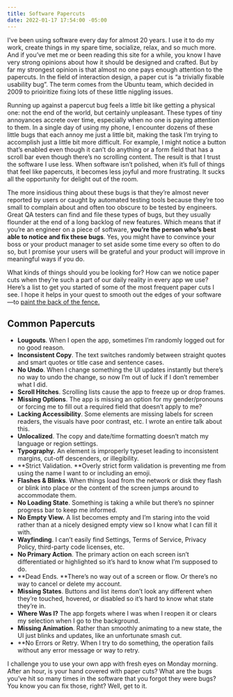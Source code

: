 ```yaml
---
title: Software Papercuts
date: 2022-01-17 17:54:00 -05:00
---
```


I’ve been using software every day for almost 20 years. I use it to do my work, create things in my spare time, socialize, relax, and so much more. And if you’ve met me or been reading this site for a while, you know I have very strong opinions about how it should be designed and crafted. But by far my strongest opinion is that almost no one pays enough attention to the papercuts. In the field of interaction design, a paper cut is “a trivially fixable usability bug”. The term comes from the Ubuntu team, which decided in 2009 to prioiritize fixing lots of these little niggling issues. 

Running up against a papercut bug feels a little bit like getting a physical one: not the end of the world, but certainly unpleasant. These types of tiny annoyances accrete over time, especially when no one is paying attention to them. In a single day of using my phone, I encounter dozens of these little bugs that each annoy me just a little bit, making the task I’m trying to accomplish just a little bit more difficult.  For example, I might notice a button that’s enabled even though it can’t do anything or a form field that has a scroll bar even though there’s no scrolling content. The result is that I trust the software I use less. When software isn’t polished, when it’s full of things that feel like papercuts, it becomes less joyful and more frustrating. It sucks all the opportunity for delight out of the room.

The more insidious thing about these bugs is that they’re almost never reported by users or caught by automated testing tools because they’re too small to complain about and often too obscure to be tested by engineers. Great QA testers can find and file these types of bugs, but they usually flounder at the end of a long backlog of new features. Which means that if you’re an engineer on a piece of software, **you’re the person who’s best able to notice and fix these bugs**. Yes, you might have to convince your boss or your product manager to set aside some time every so often to do so, but I promise your users will be grateful and your product will improve in meaningful ways if you do.

What kinds of things should you be looking for? How can we notice paper cuts when they’re such a part of our daily reality in every app we use? Here’s a list to get you started of some of the most frequent paper cuts I see. I hope it helps in your quest to smooth out the edges of your software—to [paint the back of the fence.](https://www.linkedin.com/pulse/paint-back-fence-chris-clark/)

## Common Papercuts

* **Lougouts**. When I open the app, sometimes I’m randomly logged out for no good reason.
* **Inconsistent Copy**. The text switches randomly between straight quotes and smart quotes or title case and sentence cases.
* **No Undo**. When I change something the UI updates instantly but there’s no way to undo the change, so now I’m out of luck if I don’t remember what I did.
* **Scroll Hitches**. Scrolling lists cause the app to freeze up or drop frames.
* **Missing Options**. The app is missing an option for my gender/pronouns or forcing me to fill out a required field that doesn’t apply to me?
* **Lacking Accessibility**. Some elements are missing labels for screen readers, the visuals have poor contrast, etc. I wrote an entire talk about this.
* **Unlocalized**. The copy and date/time formatting doesn’t match my language or region settings.
* **Typography.** An element is improperly typeset leading to inconsistent margins, cut-off descenders, or illegibility.
* **Strict Validation. **Overly strict form validation is preventing me from using the name I want to or including an emoji.
* **Flashes & Blinks**. When things load from the network or disk they flash or blink into place or the content of the screen jumps around to accommodate them.
* **No Loading State**.  Something is taking a while but there’s no spinner progress bar to keep me informed.
* **No Empty View.** A list becomes empty and I’m staring into the void rather than at a nicely designed empty view so I know what I can fill it with.
* **Wayfinding**. I can’t easily find Settings, Terms of Service, Privacy Policy, third-party code licenses, etc.
* **No Primary Action**. The primary action on each screen isn’t differentiated or highlighted so it’s hard to know what I’m supposed to do.
* **Dead Ends. **There’s no way out of a screen or flow. Or there’s no way to cancel or delete my account.
* **Missing States**. Buttons and list items don’t look any different when they’re touched, hovered, or disabled so it’s hard to know what state they’re in.
* **Where Was I?** The app forgets where I was when I reopen it or clears my selection when I go to the background.
* **Missing Animation**. Rather than smoothly animating to a new state, the UI just blinks and updates, like an unfortunate smash cut.
* **No Errors or Retry. When I try to do something, the operation fails without any error message or way to retry.

I challenge you to use your own app with fresh eyes on Monday morning. After an hour, is your hand covered with paper cuts? What are the bugs you’ve hit so many times in the software that you forgot they were bugs? You know you can fix those, right? Well, get to it.